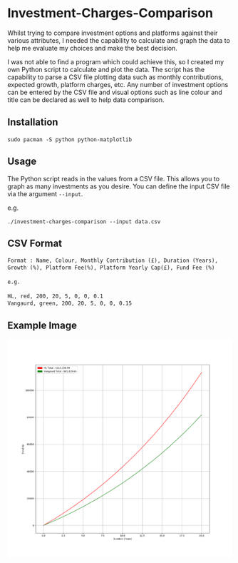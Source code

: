 # Investment-Charges-Comparison

Whilst trying to compare investment options and platforms against their various attributes, I needed the capability to calculate and graph the data to help me evaluate my choices and make the best decision.

I was not able to find a program which could achieve this, so I created my own Python script to calculate and plot the data. The script has the capability to parse a CSV file plotting data such as monthly contributions, expected growth, platform charges, etc. Any number of investment options can be entered by the CSV file and visual options such as line colour and title can be declared as well to help data comparison.

## Installation

```
sudo pacman -S python python-matplotlib
```

## Usage

The Python script reads in the values from a CSV file. This allows you to graph as many investments as you desire. You can define the input CSV file via the argument `--input`.

e.g.

```
./investment-charges-comparison --input data.csv
```

## CSV Format

```
Format : Name, Colour, Monthly Contribution (£), Duration (Years), Growth (%), Platform Fee(%), Platform Yearly Cap(£), Fund Fee (%)

e.g.

HL, red, 200, 20, 5, 0, 0, 0.1
Vangaurd, green, 200, 20, 5, 0, 0, 0.15

```

## Example Image

![Example output.](./example.png)

